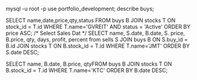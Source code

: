 mysql -u root -p
use portfolio_development;
describe buys;

SELECT name,date,price,qty,status FROM buys B JOIN stocks T ON stock_id = T.id WHERE T.name='GVREIT' AND status = 'Active' ORDER BY price ASC;
/* Select Sales Dat */
SELECT name, S.date, B.date, S. price, B.price, qty, days, profit, percent  from sells S JOIN buys B ON S.buy_id = B.id JOIN stocks T ON B.stock_id = T.id WHERE T.name='JMT' ORDER BY S.date DESC;

SELECT name, B.date, B.price, qtyFROM buys B JOIN stocks T ON B.stock_id = T.id WHERE T.name='KTC' ORDER BY B.date DESC;